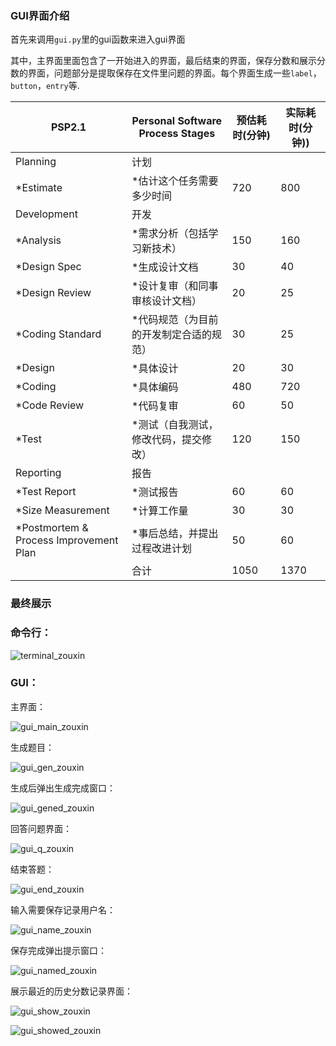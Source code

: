 ### GUI界面介绍

首先来调用`gui.py`里的gui函数来进入gui界面

其中，主界面里面包含了一开始进入的界面，最后结束的界面，保存分数和展示分数的界面，问题部分是提取保存在文件里问题的界面。每个界面生成一些`label`，`button`，`entry`等.



| PSP2.1                                 | Personal Software Process Stages        | 预估耗时(分钟) | 实际耗时(分钟)) |
| -------------------------------------- | --------------------------------------- | -------------- | --------------- |
| Planning                               | 计划                                    |                |                 |
| *Estimate                              | *估计这个任务需要多少时间               | 720            | 800             |
| Development                            | 开发                                    |                |                 |
| *Analysis                              | *需求分析（包括学习新技术）             | 150            | 160             |
| *Design Spec                           | *生成设计文档                           | 30             | 40              |
| *Design Review                         | *设计复审（和同事审核设计文档）         | 20             | 25              |
| *Coding Standard                       | *代码规范（为目前的开发制定合适的规范） | 30             | 25              |
| *Design                                | *具体设计                               | 20             | 30              |
| *Coding                                | *具体编码                               | 480            | 720             |
| *Code Review                           | *代码复审                               | 60             | 50              |
| *Test                                  | *测试（自我测试，修改代码，提交修改）   | 120            | 150             |
| Reporting                              | 报告                                    |                |                 |
| *Test Report                           | *测试报告                               | 60             | 60              |
| *Size Measurement                      | *计算工作量                             | 30             | 30              |
| *Postmortem & Process Improvement Plan | *事后总结，并提出过程改进计划           | 50             | 60              |
|                                        | 合计                                    | 1050           | 1370            |



### 最终展示

### 命令行：

![terminal_zouxin](../res/img/terminal_zouxin.png)

### GUI：

主界面：

![gui_main_zouxin](../res/img/gui_main_zouxin.png)

生成题目：

![gui_gen_zouxin](../res/img/gui_gen_zouxin.png)

生成后弹出生成完成窗口：

![gui_gened_zouxin](../res/img/gui_gened_zouxin.png)

回答问题界面：

![gui_q_zouxin](../res/img/gui_q_zouxin.png)

结束答题：

![gui_end_zouxin](../res/img/gui_end_zouxin.png)

输入需要保存记录用户名：

![gui_name_zouxin](../res/img/gui_name_zouxin.png)

保存完成弹出提示窗口：

![gui_named_zouxin](../res/img/gui_named_zouxin.png)

展示最近的历史分数记录界面：

![gui_show_zouxin](../res/img/gui_show_zouxin.png)

![gui_showed_zouxin](../res/img/gui_showed_zouxin.png)

### 